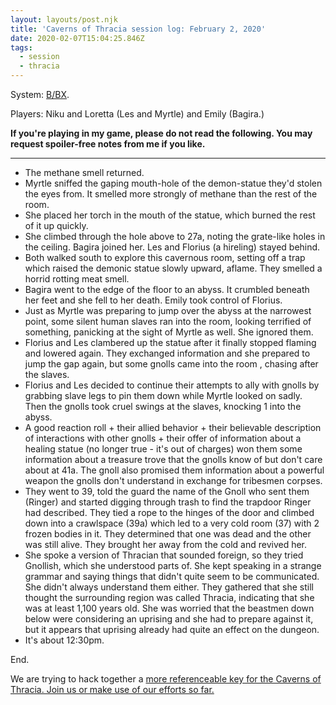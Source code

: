 ```yaml
---
layout: layouts/post.njk
title: 'Caverns of Thracia session log: February 2, 2020'
date: 2020-02-07T15:04:25.846Z
tags:
  - session
  - thracia
---
```

System: [B/BX](https://buildingsarepeople.blogspot.com/2020/01/bbx.html).

Players: Niku and Loretta (Les and Myrtle) and Emily (Bagira.)

**If you're playing in my game, please do not read the following. You may request spoiler-free notes from me if you like.**



- - -

* The methane smell returned.
* Myrtle sniffed the gaping mouth-hole of the demon-statue they'd stolen the eyes from. It smelled more strongly of methane than the rest of the room.
* She placed her torch in the mouth of the statue, which burned the rest of it up quickly.
* She climbed through the hole above to 27a, noting the grate-like holes in the ceiling. Bagira joined her. Les and Florius (a hireling) stayed behind.
* Both walked south to explore this cavernous room, setting off a trap which raised the demonic statue slowly upward, aflame. They smelled a horrid rotting meat smell.
* Bagira went to the edge of the floor to an abyss. It crumbled beneath her feet and she fell to her death. Emily took control of Florius.
* Just as Myrtle was preparing to jump over the abyss at the narrowest point, some silent human slaves ran into the room, looking terrified of something, panicking at the sight of Myrtle as well. She ignored them.
* Florius and Les clambered up the statue after it finally stopped flaming and lowered again. They exchanged information and she prepared to jump the gap again, but some gnolls came into the room , chasing after the slaves.
* Florius and Les decided to continue their attempts to ally with gnolls by grabbing slave legs to pin them down while Myrtle looked on sadly. Then the gnolls took cruel swings at the slaves, knocking 1 into the abyss.
* A good reaction roll + their allied behavior + their believable description of interactions with other gnolls + their offer of information about a healing statue (no longer true - it's out of charges) won them some information about a treasure trove that the gnolls know of but don't care about at 41a. The gnoll also promised them information about a powerful weapon the gnolls don't understand in exchange for tribesmen corpses.
* They went to 39, told the guard the name of the Gnoll who sent them (Ringer) and started digging through trash to find the trapdoor Ringer had described. They tied a rope to the hinges of the door and climbed down into a crawlspace (39a) which led to a very cold room (37) with 2 frozen bodies in it. They determined that one was dead and the other was still alive. They brought her away from the cold and revived her.
* She spoke a version of Thracian that sounded foreign, so they tried Gnollish, which she understood parts of. She kept speaking in a strange grammar and saying things that didn't quite seem to be communicated. She didn't always understand them either. They gathered that she still thought the surrounding region was called Thracia, indicating that she was at least 1,100 years old. She was worried that the beastmen down below were considering an uprising and she had to prepare against it, but it appears that uprising already had quite an effect on the dungeon.
* It's about 12:30pm.

End.

We are trying to hack together a [more referenceable key for the Caverns of Thracia. Join us or make use of our efforts so far.](https://buildingsarepeople.blogspot.com/2018/11/creating-terse-key-and-more-for-caverns.html)
